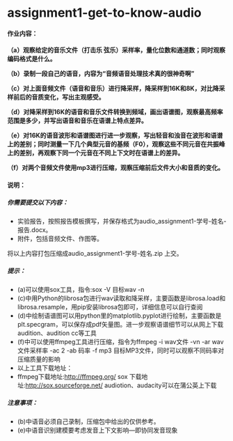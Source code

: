 # assignment1-get-to-know-audio

#### 作业内容：

**（a）观察给定的音乐文件（打击乐 弦乐）采样率，量化位数和通道数；同时观察编码格式是什么。**

**（b）录制一段自己的语音，内容为“音频语音处理技术真的很神奇啊”**

**（c）对上面音频文件（语音和音乐）进行降采样，降采样到16K和8K，对比降采样前后的音质变化，写出主观感受。**

**（d）对降采样到16K的语音和音乐文件转换到频域，画出语谱图，观察最高频率范围是多少，并写出语音和音乐在语谱上特点差异。**

**（e）对16K的语音波形和语谱图进行进一步观察，写出轻音和浊音在波形和语谱上的差别；同时测量一下几个典型元音的基频（F0），观察这些不同元音在共振峰上的差别，再观察下同一个元音在不同上下文时在语谱上的差异。**

**（f）对两个音频文件使用mp3进行压缩，观察压缩前后文件大小和音质的变化。**



#### 说明：

##### 你需要提交以下内容：

+ 实验报告，按照报告模板撰写，并保存格式为audio_assignment1-学号-姓名-报告.docx。
+ 附件，包括音频文件、作图等。

将以上内容打包压缩成audio_assignment1-学号-姓名.zip 上交。

##### 提示：

+ (a)可以使用sox工具，指令:sox -V 目标wav -n
+ (c)中用Python的librosa包进行wav读取和降采样，主要函数是librosa.load和librosa.resample，用pip安装librosa包即可，详细信息可以自行查阅
+ (d)中绘制语谱图可以用python里的matplotlib.pyplot进行绘制，主要函数是plt.specgram，可以保存成pdf矢量图。进一步观察语谱细节可以从网上下载audition、audition cc等工具
+ (f)中可以使用ffmpeg工具进行压缩，指令为ffmpeg -i wav文件 -vn -ar wav文件采样率 -ac 2 -ab 码率 -f mp3 目标MP3文件，同时可以观察不同码率对压缩质量的影响
+ 以上工具下载地址：
+ ffmpeg下载地址:http://ffmpeg.org/
    sox 下载地址:http://sox.sourceforge.net/
    audiotion、audacity可以在蒲公英上下载

##### 注意事项：

+ (b)中语音必须自己录制，压缩包中给出的仅供参考。
+ (e)中语音识别建模要考虑发音上下文影响—即协同发音现象



